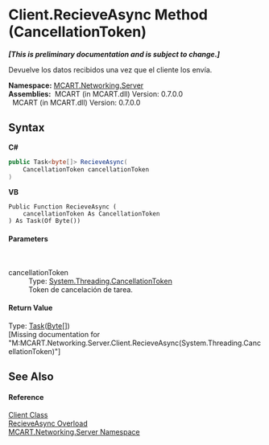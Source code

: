 # Client.RecieveAsync Method (CancellationToken)
 _**\[This is preliminary documentation and is subject to change.\]**_

Devuelve los datos recibidos una vez que el cliente los envía.

**Namespace:**&nbsp;<a href="720af18e-2a17-584a-1ca8-e0e39906cbff">MCART.Networking.Server</a><br />**Assemblies:**&nbsp;&nbsp;MCART (in MCART.dll) Version: 0.7.0.0<br />&nbsp;&nbsp;MCART (in MCART.dll) Version: 0.7.0.0<br />

## Syntax

**C#**<br />
``` C#
public Task<byte[]> RecieveAsync(
	CancellationToken cancellationToken
)
```

**VB**<br />
``` VB
Public Function RecieveAsync ( 
	cancellationToken As CancellationToken
) As Task(Of Byte())
```


#### Parameters
&nbsp;<dl><dt>cancellationToken</dt><dd>Type: <a href="http://msdn2.microsoft.com/es-es/library/dd384802" target="_blank">System.Threading.CancellationToken</a><br />Token de cancelación de tarea.</dd></dl>

#### Return Value
Type: <a href="http://msdn2.microsoft.com/es-es/library/dd321424" target="_blank">Task</a>(<a href="http://msdn2.microsoft.com/es-es/library/yyb1w04y" target="_blank">Byte</a>[])<br />\[Missing <returns> documentation for "M:MCART.Networking.Server.Client.RecieveAsync(System.Threading.CancellationToken)"\]

## See Also


#### Reference
<a href="192fdf1f-b8af-3ec9-0055-92ff0e690de3">Client Class</a><br /><a href="f600a542-9b0e-0d30-926e-9c0feb3e88ea">RecieveAsync Overload</a><br /><a href="720af18e-2a17-584a-1ca8-e0e39906cbff">MCART.Networking.Server Namespace</a><br />